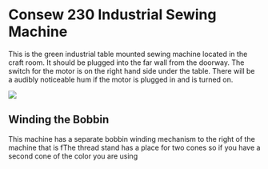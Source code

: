 # Consew 230 Industrial Sewing Machine

This is the green industrial table mounted sewing machine located in the craft room.  It should be plugged into the far  wall from the doorway.  The switch for the motor is on the right hand side under the table.  There will be a audibly noticeable hum if the motor is plugged in and is turned on.

![](.images/230IndustrialMachine/230machine.jpg)

## Winding the Bobbin
This machine has a separate bobbin winding mechanism to the right of the machine that is fThe thread stand has a place for two cones so if you have a second cone of the color you are using 
<!--stackedit_data:
eyJoaXN0b3J5IjpbLTE5MDg1MTA4NjMsODk2OTMwMzYxLC0xNz
M3ODQ1ODEwXX0=
-->